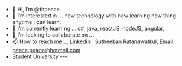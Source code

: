 - 👋 Hi, I’m @thpeace
- 👀 I’m interested in ... new technology with new learning new thing anytime i can learn. 
- 🌱 I’m currently learning ... c#, java, reactJS, nodeJS, angular,
- 💞️ I’m looking to collaborate on ...
- 📫 How to reach me ... Linkedin : Sutheekan Ratanawatkul, Email: peace.peace@hotmail.com 
- Student University ---
<!---
thpeace/thpeace is a ✨ special ✨ repository because its `README.md` (this file) appears on your GitHub profile.
You can click the Preview link to take a look at your changes.
--->
